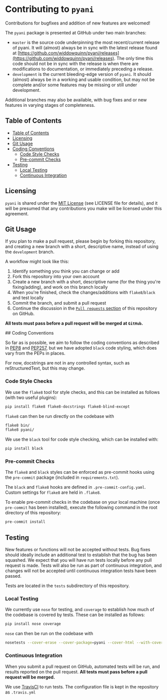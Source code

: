 # Contributing to `pyani`

Contributions for bugfixes and addition of new features are welcomed!

The `pyani` package is presented at GitHub under two main branches:

- `master` is the source code underpinning the most recent/current release of pyani. It will (almost) always be in sync with the latest release found at [https://github.com/widdowquinn/pyani/releases](https://github.com/widdowquinn/pyani/releases). The only time this code should not be in sync with the release is when there are modifications to documentation, or immediately preceding a release.
- `development` is the current bleeding-edge version of `pyani`. It should (almost) always be in a working and usable condition, but may not be complete and/or some features may be missing or still under development.

Additional branches may also be available, with bug fixes and or new features in varying stages of completeness.

## Table of Contents

<!-- TOC -->

- [Table of Contents](#table-of-contents)
- [Licensing](#licensing)
- [Git Usage](#git-usage)
- [Coding Conventions](#coding-conventions)
    - [Code Style Checks](#code-style-checks)
    - [Pre-commit Checks](#pre-commit-checks)
- [Testing](#testing)
    - [Local Testing](#local-testing)
    - [Continuous Integration](#continuous-integration)

<!-- /TOC -->

## Licensing

`pyani` is shared under the [MIT License](https://opensource.org/licenses/MIT) (see LICENSE file for details), and it will be presumed that any contributions you make will be licensed under this agreement.

## Git Usage

If you plan to make a pull request, please begin by forking this repository, and creating a new branch with a short, descriptive name, instead of using the `development` branch.

A workflow might look like this:

1. Identify something you think you can change or add
2. Fork this repository into your own account
3. Create a new branch with a short, descriptive name (for the thing you're fixing/adding), and work on this branch locally
4. When you're finished, check the changes/additions with `flake8`/`black` and test locally
5. Commit the branch, and submit a pull request
6. Continue the discussion in the [`Pull requests` section](https://github.com/widdowquinn/pyani/pulls) of this repository on GitHub.

**All tests must pass before a pull request will be merged at `GitHub`.**

## Coding Conventions

So far as is possible, we aim to follow the coding conventions as described in [PEP8](http://www.python.org/dev/peps/pep-0008/) and [PEP257](http://www.python.org/dev/peps/pep-0257/), but we have adopted `black` code styling, which does vary from the PEPs in places.

For now, docstrings are not in any controlled syntax, such as reStructuredText, but this may change.

### Code Style Checks

We use the `flake8` tool for style checks, and this can be installed as follows (with two useful plugins):

```bash
pip install flake8 flake8-docstrings flake8-blind-except
```

`flake8` can then be run directly on the codebase with

```bash
flake8 bin/
flake8 pyani/
```

We use the `black` tool for code style checking, which can be installed with:

```bash
pip install black
```

### Pre-commit Checks

The `flake8` and `black` styles can be enforced as pre-commit hooks using the `pre-commit` package (included in `requirements.txt`).

The `black` and `flake8` hooks are defined in `.pre-commit-config.yaml`. Custom settings for `flake8` are held in `.flake8`.

To enable pre-commit checks in the codebase on your local machine (once `pre-commit` has been installed), execute the following command in the root directory of this repository:

```bash
pre-commit install
```

## Testing

New features or functions will not be accepted without tests. Bug fixes should ideally include an additional test to establish that the bug has been squashed. We expect that you will have run tests locally before any pull request is made. Tests will also be run as part of continuous integration, and changes will not be accepted until continuous integration tests have been passed.

Tests are located in the `tests` subdirectory of this repository.

### Local Testing

We currently use `nose` for testing, and `coverage` to establish how much of the codebase is covered by tests. These can be installed as follows:

```bash
pip install nose coverage
```

`nose` can then be run on the codebase with

```bash
nosetests --cover-erase --cover-package=pyani --cover-html --with-coverage -v
```

### Continuous Integration

When you submit a pull request on GitHub, automated tests will be run, and results reported on the pull request. **All tests must pass before a pull request will be merged.**

We use [TravisCI](https://travis-ci.org/widdowquinn/pyani) to run tests. The configuration file is kept in the repository as `.travis.yml`
